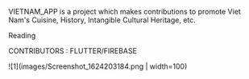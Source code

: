 VIETNAM_APP is a project which makes contributions to promote Viet Nam's Cuisine, History, Intangible Cultural Heritage, etc. 

Reading 

CONTRIBUTORS : FLUTTER/FIREBASE 

![1](images/Screenshot_1624203184.png | width=100)

